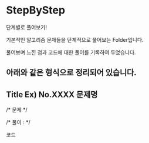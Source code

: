 # StepByStep
단계별로 풀어보기!

기본적인 알고리즘 문제들을 단계적으로 풀어보는 Folder입니다.

풀어보며 느낀 점과 코드에 대한 풀이를 기록하여 두었습니다.


아래와 같은 형식으로 정리되어 있습니다.
----------------------------------------------------------
Title Ex) No.XXXX 문제명 
----------------------------------------------------------

/*
  문제
*/

/*
  풀이 : 
*/


코드 
